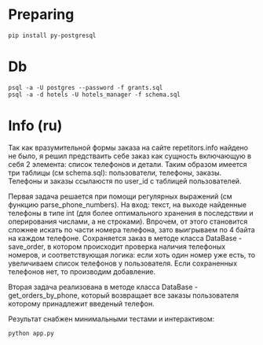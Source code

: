 # Preparing
```
pip install py-postgresql
```

# Db
```
psql -a -U postgres --password -f grants.sql
psql -a -d hotels -U hotels_manager -f schema.sql
```

# Info (ru)

Так как вразумительной формы заказа на сайте repetitors.info найдено не было, я решил предстваить себе заказ
как сущность включающую в себя 2 элемента: список телефонов и детали.
Таким образом имеется три таблицы (см schema.sql): пользователи, телефоны, заказы. Телефоны и заказы ссылаюстя по user_id
c таблицей пользователей.

Первая задача решается при помощи регулярных выражений (см функцию parse_phone_numbers). На вход: текст, на выходе найденные
телефоны в типе int (для более оптимального хранения в последствии и оперирования числами, а не строками). Впрочем, от этого
становится сложнее искать по части номера телефона, зато выигрываем по 4 байта на каждом телефоне.
Сохраняется заказ в методе класса DataBase - save_order, в котором происходит проверка наличия телефоных номеров, и соответствующая логика:
если хоть один номер уже есть, то увеличиваем список телефонов у пользователя. Если сохраненных телефонов нет, то производим добавление.

Вторая задача реализована в методе класса DataBase - get_orders_by_phone, который возвращает все заказы пользователя которому принадлежит
введеный телефон.

Результат снабжен минимальными тестами и интерактивом:
```
python app.py
```


